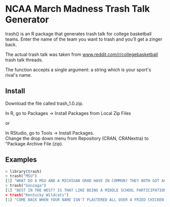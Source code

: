 # NCAA March Madness Trash Talk Generator

trash() is an R package that generates trash talk for college basketball teams. Enter the name of the team you want to trash and you'll get a zinger back.

The actual trash talk was taken from www.reddit.com/r/collegebasketball trash talk threads. 

The function accepts a single argument: a string which is your sport's rival's name.


## Install
Download the file called trash_1.0.zip.

In R, go to Packages -> Install Packages from Local Zip Files

or

In RStudio, go to Tools -> Install Packages.  
Change the drop down menu from Repository (CRAN, CRANextra) to "Package Archive File (zip).

   
## Examples

```python
> library(trash)
> trash("MSU")
[1] "WHAT DO A MSU AND A MICHIGAN GRAD HAVE IN COMMON? THEY BOTH GOT ACCEPTED TO STATE."
> trash("Gonzaga")
[1] "BEST IN THE WEST? IS THAT LIKE BEING A MIDDLE SCHOOL PARTICIPATION WINNER?
> trash("Kentucky Wildcats")
[1] "COME BACK WHEN YOUR NAME ISN'T PLASTERED ALL OVER A FRIED CHICKEN FRANCHISE."
```